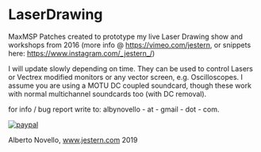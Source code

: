 # LaserDrawing
MaxMSP Patches created to prototype my live Laser Drawing show and workshops from 2016 (more info @ https://vimeo.com/jestern, or snippets here: https://www.instagram.com/_jestern_/)

I will update slowly depending on time. They can be used to control Lasers or Vectrex modified monitors or any vector screen, e.g. Oscilloscopes.
I assume you are using a MOTU DC coupled soundcard, though these work with normal multichannel soundcards too (with DC removal). 

for info /  bug report write to: albynovello - at - gmail - dot - com.

[![paypal](https://www.paypalobjects.com/en_US/i/btn/btn_donateCC_LG.gif)](https://www.paypal.com/paypalme/jestern)

Alberto Novello, www.jestern.com 2019 
